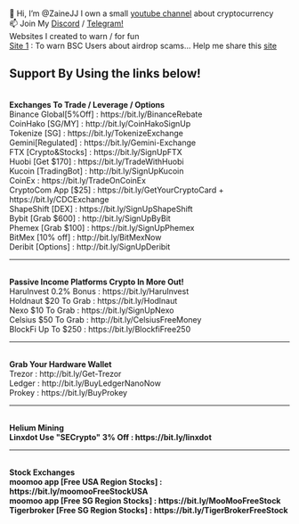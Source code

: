 <br> 👋 Hi, I’m @ZaineJJ I own a small <a href="http://bit.ly/Simplyeverythingcrypto" target="_blank">youtube channel</a> about cryptocurrency 
<br> 📫 Join My <a href="https://discord.gg/tuuFQDPcga" target="_blank">Discord</a> / <a href="https://t.me/simplyeverythingNews" target="_blank">Telegram!</a>
<br> Websites I created to warn / for fun
<br> <a href="https://airdropscams.com" target="_blank">Site 1</a> : To warn BSC Users about airdrop scams... Help me share this <a href="https://airdropscams.com" target="_blank">site</a>
<br>
<h2>Support By Using the links below!</h2>
<br> <b>Exchanges To Trade / Leverage / Options</b>
<br>Binance Global[5%Off] : https://bit.ly/BinanceRebate
<br>CoinHako [SG/MY]      : http://bit.ly/CoinHakoSignUp
<br>Tokenize [SG]         : https://bit.ly/TokenizeExchange
<br>Gemini[Regulated]     : https://bit.ly/Gemini-Exchange
<br>FTX [Crypto&Stocks]   : https://bit.ly/SignUpFTX
<br>Huobi [Get $170]      : https://bit.ly/TradeWithHuobi
<br>Kucoin [TradingBot]   : http://bit.ly/SignUpKucoin
<br>CoinEx                : https://bit.ly/TradeOnCoinEx
<br>CryptoCom App [$25]   : https://bit.ly/GetYourCryptoCard + https://bit.ly/CDCExchange
<br>ShapeShift [DEX]      : https://bit.ly/SignUpShapeShift
<br>Bybit [Grab $600]     : http://bit.ly/SignUpByBit
<br>Phemex [Grab $100]    : https://bit.ly/SignUpPhemex
<br>BitMex [10% off]      : http://bit.ly/BitMexNow
<br>Deribit [Options]     : http://bit.ly/SignUpDeribit
<hr>
<br><b>Passive Income Platforms Crypto In More Out!</b>
<br>HaruInvest 0.2% Bonus : https://bit.ly/HaruInvest
<br>Holdnaut $20 To Grab  : https://bit.ly/Hodlnaut
<br>Nexo $10 To Grab      : https://bit.ly/SignUpNexo
<br>Celsius $50 To Grab   : http://bit.ly/CelsiusFreeMoney
<br>BlockFi Up To $250    : https://bit.ly/BlockfiFree250
<hr>
<br><b>Grab Your Hardware Wallet</b>
<br>Trezor : http://bit.ly/Get-Trezor
<br>Ledger : http://bit.ly/BuyLedgerNanoNow
<br>Prokey : https://bit.ly/BuyProkey
<hr>
<br> <b>Helium Mining<b/>
<br>Linxdot Use <b>"SECrypto"</b> 3% Off : https://bit.ly/linxdot
<hr>
<br> <b> Stock Exchanges <b/>
<br> moomoo app [Free USA Region Stocks] : https://bit.ly/moomooFreeStockUSA
<br> moomoo app [Free SG Region Stocks]  : https://bit.ly/MooMooFreeStock
<br> Tigerbroker [Free SG Region Stocks] : https://bit.ly/TigerBrokerFreeStock
